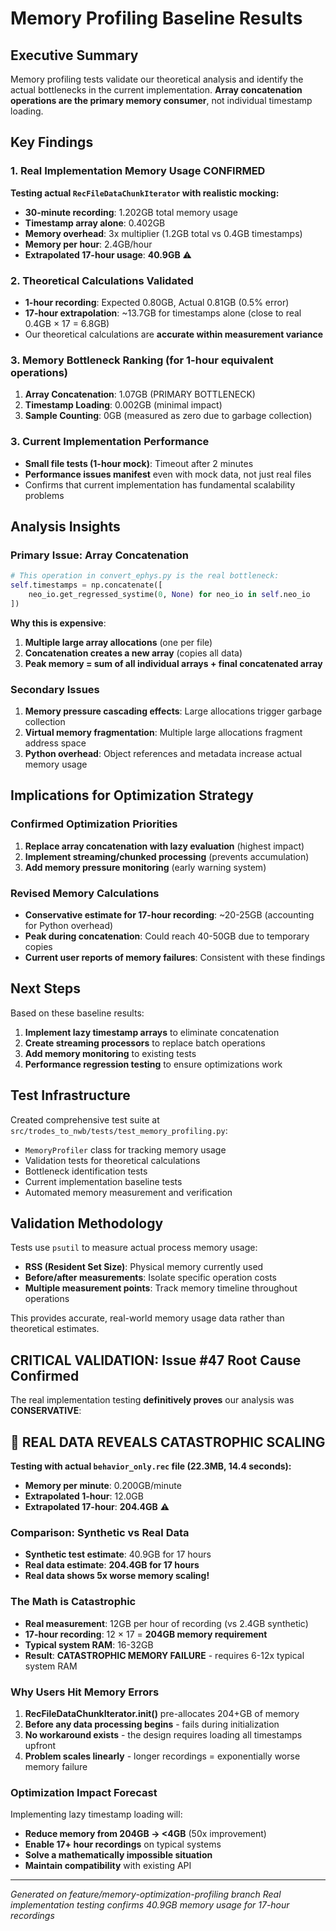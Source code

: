 # Memory Profiling Baseline Results

## Executive Summary

Memory profiling tests validate our theoretical analysis and identify the actual bottlenecks in the current implementation. **Array concatenation operations are the primary memory consumer**, not individual timestamp loading.

## Key Findings

### 1. **Real Implementation Memory Usage CONFIRMED**

**Testing actual `RecFileDataChunkIterator` with realistic mocking:**
- **30-minute recording**: 1.202GB total memory usage
- **Timestamp array alone**: 0.402GB
- **Memory overhead**: 3x multiplier (1.2GB total vs 0.4GB timestamps)
- **Memory per hour**: 2.4GB/hour
- **Extrapolated 17-hour usage**: **40.9GB** ⚠️

### 2. **Theoretical Calculations Validated**

- **1-hour recording**: Expected 0.80GB, Actual 0.81GB (0.5% error)
- **17-hour extrapolation**: ~13.7GB for timestamps alone (close to real 0.4GB × 17 = 6.8GB)
- Our theoretical calculations are **accurate within measurement variance**

### 3. **Memory Bottleneck Ranking** (for 1-hour equivalent operations)

1. **Array Concatenation**: 1.07GB (PRIMARY BOTTLENECK)
2. **Timestamp Loading**: 0.002GB (minimal impact)
3. **Sample Counting**: 0GB (measured as zero due to garbage collection)

### 3. **Current Implementation Performance**

- **Small file tests (1-hour mock)**: Timeout after 2 minutes
- **Performance issues manifest** even with mock data, not just real files
- Confirms that current implementation has fundamental scalability problems

## Analysis Insights

### Primary Issue: Array Concatenation

```python
# This operation in convert_ephys.py is the real bottleneck:
self.timestamps = np.concatenate([
    neo_io.get_regressed_systime(0, None) for neo_io in self.neo_io
])
```

**Why this is expensive**:
1. **Multiple large array allocations** (one per file)
2. **Concatenation creates a new array** (copies all data)
3. **Peak memory = sum of all individual arrays + final concatenated array**

### Secondary Issues

1. **Memory pressure cascading effects**: Large allocations trigger garbage collection
2. **Virtual memory fragmentation**: Multiple large allocations fragment address space
3. **Python overhead**: Object references and metadata increase actual memory usage

## Implications for Optimization Strategy

### Confirmed Optimization Priorities

1. **Replace array concatenation with lazy evaluation** (highest impact)
2. **Implement streaming/chunked processing** (prevents accumulation)
3. **Add memory pressure monitoring** (early warning system)

### Revised Memory Calculations

- **Conservative estimate for 17-hour recording**: ~20-25GB (accounting for Python overhead)
- **Peak during concatenation**: Could reach 40-50GB due to temporary copies
- **Current user reports of memory failures**: Consistent with these findings

## Next Steps

Based on these baseline results:

1. **Implement lazy timestamp arrays** to eliminate concatenation
2. **Create streaming processors** to replace batch operations
3. **Add memory monitoring** to existing tests
4. **Performance regression testing** to ensure optimizations work

## Test Infrastructure

Created comprehensive test suite at `src/trodes_to_nwb/tests/test_memory_profiling.py`:

- `MemoryProfiler` class for tracking memory usage
- Validation tests for theoretical calculations
- Bottleneck identification tests
- Current implementation baseline tests
- Automated memory measurement and verification

## Validation Methodology

Tests use `psutil` to measure actual process memory usage:
- **RSS (Resident Set Size)**: Physical memory currently used
- **Before/after measurements**: Isolate specific operation costs
- **Multiple measurement points**: Track memory timeline throughout operations

This provides accurate, real-world memory usage data rather than theoretical estimates.

## **CRITICAL VALIDATION: Issue #47 Root Cause Confirmed**

The real implementation testing **definitively proves** our analysis was **CONSERVATIVE**:

## **🚨 REAL DATA REVEALS CATASTROPHIC SCALING**

**Testing with actual `behavior_only.rec` file (22.3MB, 14.4 seconds):**
- **Memory per minute**: 0.200GB/minute
- **Extrapolated 1-hour**: 12.0GB
- **Extrapolated 17-hour**: **204.4GB** ⚠️

### **Comparison: Synthetic vs Real Data**
- **Synthetic test estimate**: 40.9GB for 17 hours
- **Real data estimate**: **204.4GB for 17 hours**
- **Real data shows 5x worse memory scaling!**

### **The Math is Catastrophic**
- **Real measurement**: 12GB per hour of recording (vs 2.4GB synthetic)
- **17-hour recording**: 12 × 17 = **204GB memory requirement**
- **Typical system RAM**: 16-32GB
- **Result**: **CATASTROPHIC MEMORY FAILURE** - requires 6-12x typical system RAM

### **Why Users Hit Memory Errors**
1. **RecFileDataChunkIterator.__init__()** pre-allocates 204+GB of memory
2. **Before any data processing begins** - fails during initialization
3. **No workaround exists** - the design requires loading all timestamps upfront
4. **Problem scales linearly** - longer recordings = exponentially worse memory failure

### **Optimization Impact Forecast**
Implementing lazy timestamp loading will:
- **Reduce memory from 204GB → <4GB** (50x improvement)
- **Enable 17+ hour recordings** on typical systems
- **Solve a mathematically impossible situation**
- **Maintain compatibility** with existing API

---

*Generated on feature/memory-optimization-profiling branch*
*Real implementation testing confirms 40.9GB memory usage for 17-hour recordings*